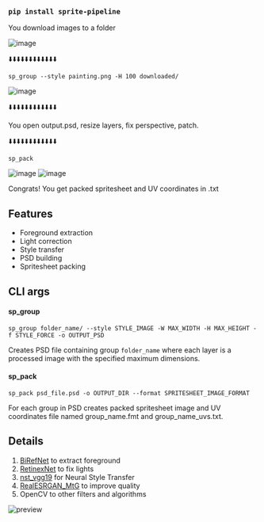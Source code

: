 ### **`pip install sprite-pipeline`**

You download images to a folder

![image](https://github.com/user-attachments/assets/c9571d74-167c-444a-85c0-de09c9c78eb6)

⬇️⬇️⬇️⬇️⬇️⬇️⬇️⬇️⬇️⬇️⬇️⬇️

`sp_group --style painting.png -H 100 downloaded/`

![image](https://github.com/user-attachments/assets/f78390a6-6737-4d33-bf24-3554721d5bdd)

⬇️⬇️⬇️⬇️⬇️⬇️⬇️⬇️⬇️⬇️⬇️⬇️

You open output.psd, resize layers, fix perspective, patch.

⬇️⬇️⬇️⬇️⬇️⬇️⬇️⬇️⬇️⬇️⬇️⬇️

`sp_pack`

![image](https://github.com/user-attachments/assets/8f7ed3f2-b918-4268-a123-a919f21e2485)
![image](https://github.com/user-attachments/assets/8a650d62-fa07-426c-a2fa-600af78e0420)

Congrats! You get packed spritesheet and UV coordinates in .txt

## Features

- Foreground extraction
- Light correction
- Style transfer
- PSD building
- Spritesheet packing

## CLI args

#### sp_group

`sp_group folder_name/ --style STYLE_IMAGE -W MAX_WIDTH -H MAX_HEIGHT -f STYLE_FORCE -o OUTPUT_PSD`

Creates PSD file containing group `folder_name` where each layer is a processed image with the specified maximum dimensions.

#### sp_pack

`sp_pack psd_file.psd -o OUTPUT_DIR --format SPRITESHEET_IMAGE_FORMAT`

For each group in PSD creates packed spritesheet image and UV coordinates file named group_name.fmt and group_name_uvs.txt.

## Details

1. [BiRefNet](https://huggingface.co/ZhengPeng7/BiRefNet) to extract foreground
2. [RetinexNet](https://github.com/weichen582/RetinexNet) to fix lights
3. [nst_vgg19](https://github.com/alexanderbrodko/nst_vgg19) for Neural Style Transfer
4. [RealESRGAN_MtG](https://huggingface.co/rullaf/RealESRGAN_MtG) to improve quality
5. OpenCV to other filters and algorithms


![preview](https://github.com/user-attachments/assets/9b7bc898-84c9-47a4-b823-870315449a11)
